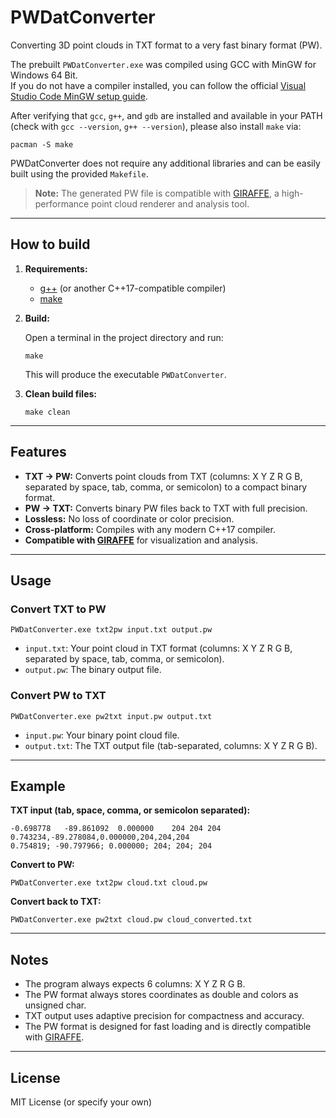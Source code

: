 # PWDatConverter

Converting 3D point clouds in TXT format to a very fast binary format (PW).

The prebuilt `PWDatConverter.exe` was compiled using GCC with MinGW for Windows 64 Bit.  
If you do not have a compiler installed, you can follow the official [Visual Studio Code MinGW setup guide](https://code.visualstudio.com/docs/cpp/config-mingw#_prerequisites).

After verifying that `gcc`, `g++`, and `gdb` are installed and available in your PATH (check with `gcc --version`, `g++ --version`), please also install `make` via:

```
pacman -S make
```

PWDatConverter does not require any additional libraries and can be easily built using the provided `Makefile`.

> **Note:** The generated PW file is compatible with [GIRAFFE](https://github.com/mel-ias/GIRAFFE), a high-performance point cloud renderer and analysis tool.

---

## How to build

1. **Requirements:**
   - [g++](https://gcc.gnu.org/) (or another C++17-compatible compiler)
   - [make](https://www.gnu.org/software/make/)

2. **Build:**

   Open a terminal in the project directory and run:

   ```
   make
   ```

   This will produce the executable `PWDatConverter`.

3. **Clean build files:**

   ```
   make clean
   ```

---

## Features

- **TXT → PW:** Converts point clouds from TXT (columns: X Y Z R G B, separated by space, tab, comma, or semicolon) to a compact binary format.
- **PW → TXT:** Converts binary PW files back to TXT with full precision.
- **Lossless:** No loss of coordinate or color precision.
- **Cross-platform:** Compiles with any modern C++17 compiler.
- **Compatible with [GIRAFFE](https://github.com/mel-ias/GIRAFFE)** for visualization and analysis.

---

## Usage

### Convert TXT to PW

```
PWDatConverter.exe txt2pw input.txt output.pw
```

- `input.txt`: Your point cloud in TXT format (columns: X Y Z R G B, separated by space, tab, comma, or semicolon).
- `output.pw`: The binary output file.

### Convert PW to TXT

```
PWDatConverter.exe pw2txt input.pw output.txt
```

- `input.pw`: Your binary point cloud file.
- `output.txt`: The TXT output file (tab-separated, columns: X Y Z R G B).

---

## Example

**TXT input (tab, space, comma, or semicolon separated):**
```
-0.698778	-89.861092	0.000000	204	204	204
0.743234,-89.278084,0.000000,204,204,204
0.754819; -90.797966; 0.000000; 204; 204; 204
```

**Convert to PW:**
```
PWDatConverter.exe txt2pw cloud.txt cloud.pw
```

**Convert back to TXT:**
```
PWDatConverter.exe pw2txt cloud.pw cloud_converted.txt
```

---

## Notes

- The program always expects 6 columns: X Y Z R G B.
- The PW format always stores coordinates as double and colors as unsigned char.
- TXT output uses adaptive precision for compactness and accuracy.
- The PW format is designed for fast loading and is directly compatible with [GIRAFFE](https://github.com/mel-ias/GIRAFFE).

---

## License

MIT License (or specify your own)